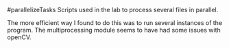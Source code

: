 #parallelizeTasks
Scripts used in the lab to process several files in parallel. 

The more efficient way I found to do this was to run several instances of the program. 
The multiprocessing module seems to have had some issues with openCV.
